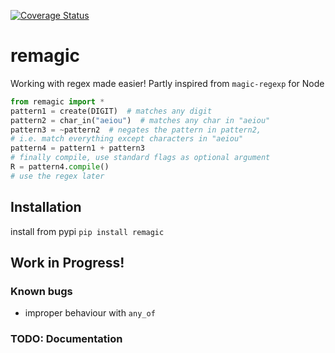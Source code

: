 [![Coverage Status](https://coveralls.io/repos/github/ificiana/remagic/badge.svg?branch=main)](https://coveralls.io/github/ificiana/remagic?branch=main)

# remagic
Working with regex made easier! 
Partly inspired from `magic-regexp` for Node

```py
from remagic import *
pattern1 = create(DIGIT)  # matches any digit
pattern2 = char_in("aeiou")  # matches any char in "aeiou"
pattern3 = ~pattern2  # negates the pattern in pattern2, 
# i.e. match everything except characters in "aeiou"
pattern4 = pattern1 + pattern3
# finally compile, use standard flags as optional argument
R = pattern4.compile()
# use the regex later
``` 

## Installation 
install from pypi
`pip install remagic`

## Work in Progress!

### Known bugs

- improper behaviour with `any_of`

### TODO: Documentation
